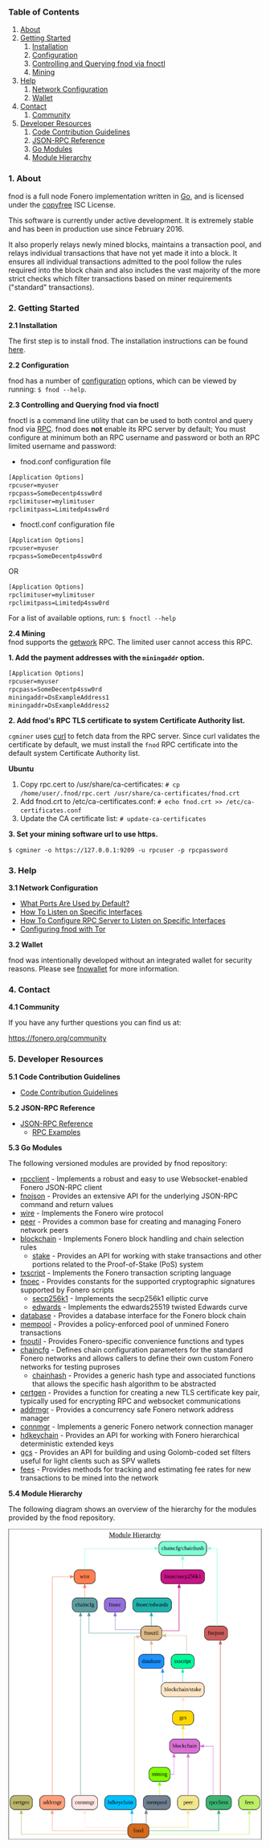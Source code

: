 ### Table of Contents
1. [About](#About)
2. [Getting Started](#GettingStarted)
    1. [Installation](#Installation)
    2. [Configuration](#Configuration)
    3. [Controlling and Querying fnod via fnoctl](#DcrctlConfig)
    4. [Mining](#Mining)
3. [Help](#Help)
    1. [Network Configuration](#NetworkConfig)
    2. [Wallet](#Wallet)
4. [Contact](#Contact)
    1. [Community](#ContactCommunity)
5. [Developer Resources](#DeveloperResources)
    1. [Code Contribution Guidelines](#ContributionGuidelines)
    2. [JSON-RPC Reference](#JSONRPCReference)
    3. [Go Modules](#GoModules)
    4. [Module Hierarchy](#ModuleHierarchy)

<a name="About" />

### 1. About

fnod is a full node Fonero implementation written in [Go](http://golang.org),
and is licensed under the [copyfree](http://www.copyfree.org) ISC License.

This software is currently under active development.  It is extremely stable and
has been in production use since February 2016.

It also properly relays newly mined blocks, maintains a transaction pool, and
relays individual transactions that have not yet made it into a block.  It
ensures all individual transactions admitted to the pool follow the rules
required into the block chain and also includes the vast majority of the more
strict checks which filter transactions based on miner requirements ("standard"
transactions).

<a name="GettingStarted" />

### 2. Getting Started

<a name="Installation" />

**2.1 Installation**<br />

The first step is to install fnod.  The installation instructions can be found
[here](https://github.com/fonero-project/fnod/tree/master/README.md#Installation).

<a name="Configuration" />

**2.2 Configuration**<br />

fnod has a number of [configuration](http://godoc.org/github.com/fonero-project/fnod)
options, which can be viewed by running: `$ fnod --help`.

<a name="DcrctlConfig" />

**2.3 Controlling and Querying fnod via fnoctl**<br />

fnoctl is a command line utility that can be used to both control and query fnod
via [RPC](http://www.wikipedia.org/wiki/Remote_procedure_call).  fnod does
**not** enable its RPC server by default;  You must configure at minimum both an
RPC username and password or both an RPC limited username and password:

* fnod.conf configuration file
```
[Application Options]
rpcuser=myuser
rpcpass=SomeDecentp4ssw0rd
rpclimituser=mylimituser
rpclimitpass=Limitedp4ssw0rd
```
* fnoctl.conf configuration file
```
[Application Options]
rpcuser=myuser
rpcpass=SomeDecentp4ssw0rd
```
OR
```
[Application Options]
rpclimituser=mylimituser
rpclimitpass=Limitedp4ssw0rd
```
For a list of available options, run: `$ fnoctl --help`

<a name="Mining" />

**2.4 Mining**<br />
fnod supports the [getwork](https://github.com/fonero-project/fnod/tree/master/docs/json_rpc_api.md#getwork)
RPC.  The limited user cannot access this RPC.<br />

**1. Add the payment addresses with the `miningaddr` option.**<br />

```
[Application Options]
rpcuser=myuser
rpcpass=SomeDecentp4ssw0rd
miningaddr=DsExampleAddress1
miningaddr=DsExampleAddress2
```

**2. Add fnod's RPC TLS certificate to system Certificate Authority list.**<br />

`cgminer` uses [curl](http://curl.haxx.se/) to fetch data from the RPC server.
Since curl validates the certificate by default, we must install the `fnod` RPC
certificate into the default system Certificate Authority list.

**Ubuntu**<br />

1. Copy rpc.cert to /usr/share/ca-certificates: `# cp /home/user/.fnod/rpc.cert /usr/share/ca-certificates/fnod.crt`<br />
2. Add fnod.crt to /etc/ca-certificates.conf: `# echo fnod.crt >> /etc/ca-certificates.conf`<br />
3. Update the CA certificate list: `# update-ca-certificates`<br />

**3. Set your mining software url to use https.**<br />

`$ cgminer -o https://127.0.0.1:9209 -u rpcuser -p rpcpassword`

<a name="Help" />

### 3. Help

<a name="NetworkConfig" />

**3.1 Network Configuration**<br />
* [What Ports Are Used by Default?](https://github.com/fonero-project/fnod/tree/master/docs/default_ports.md)
* [How To Listen on Specific Interfaces](https://github.com/fonero-project/fnod/tree/master/docs/configure_peer_server_listen_interfaces.md)
* [How To Configure RPC Server to Listen on Specific Interfaces](https://github.com/fonero-project/fnod/tree/master/docs/configure_rpc_server_listen_interfaces.md)
* [Configuring fnod with Tor](https://github.com/fonero-project/fnod/tree/master/docs/configuring_tor.md)

<a name="Wallet" />

**3.2 Wallet**<br />

fnod was intentionally developed without an integrated wallet for security
reasons.  Please see [fnowallet](https://github.com/fonero-project/fnowallet) for more
information.

<a name="Contact" />

### 4. Contact

<a name="ContactCommunity" />

**4.1 Community**<br />

If you have any further questions you can find us at:

https://fonero.org/community

<a name="DeveloperResources" />

### 5. Developer Resources

<a name="ContributionGuidelines" />

**5.1 Code Contribution Guidelines**

* [Code Contribution Guidelines](https://github.com/fonero-project/fnod/tree/master/docs/code_contribution_guidelines.md)

<a name="JSONRPCReference" />

**5.2 JSON-RPC Reference**

* [JSON-RPC Reference](https://github.com/fonero-project/fnod/tree/master/docs/json_rpc_api.md)
    * [RPC Examples](https://github.com/fonero-project/fnod/tree/master/docs/json_rpc_api.md#ExampleCode)

<a name="GoModules" />

**5.3 Go Modules**

The following versioned modules are provided by fnod repository:

* [rpcclient](https://github.com/fonero-project/fnod/tree/master/rpcclient) - Implements
  a robust and easy to use Websocket-enabled Fonero JSON-RPC client
* [fnojson](https://github.com/fonero-project/fnod/tree/master/fnojson) - Provides an
  extensive API for the underlying JSON-RPC command and return values
* [wire](https://github.com/fonero-project/fnod/tree/master/wire) - Implements the
  Fonero wire protocol
* [peer](https://github.com/fonero-project/fnod/tree/master/peer) - Provides a common
  base for creating and managing Fonero network peers
* [blockchain](https://github.com/fonero-project/fnod/tree/master/blockchain) -
  Implements Fonero block handling and chain selection rules
  * [stake](https://github.com/fonero-project/fnod/tree/master/blockchain/stake) -
    Provides an API for working with stake transactions and other portions
    related to the Proof-of-Stake (PoS) system
* [txscript](https://github.com/fonero-project/fnod/tree/master/txscript) -
  Implements the Fonero transaction scripting language
* [fnoec](https://github.com/fonero-project/fnod/tree/master/fnoec) - Provides constants
  for the supported cryptographic signatures supported by Fonero scripts
  * [secp256k1](https://github.com/fonero-project/fnod/tree/master/fnoec/secp256k1) -
    Implements the secp256k1 elliptic curve
  * [edwards](https://github.com/fonero-project/fnod/tree/master/fnoec/edwards) -
    Implements the edwards25519 twisted Edwards curve
* [database](https://github.com/fonero-project/fnod/tree/master/database) -
  Provides a database interface for the Fonero block chain
* [mempool](https://github.com/fonero-project/fnod/tree/master/mempool) - Provides a
  policy-enforced pool of unmined Fonero transactions
* [fnoutil](https://github.com/fonero-project/fnod/tree/master/fnoutil) - Provides
  Fonero-specific convenience functions and types
* [chaincfg](https://github.com/fonero-project/fnod/tree/master/chaincfg) - Defines
  chain configuration parameters for the standard Fonero networks and allows
  callers to define their own custom Fonero networks for testing puproses
  * [chainhash](https://github.com/fonero-project/fnod/tree/master/chaincfg/chainhash) -
    Provides a generic hash type and associated functions that allows the
    specific hash algorithm to be abstracted
* [certgen](https://github.com/fonero-project/fnod/tree/master/certgen) - Provides a
  function for creating a new TLS certificate key pair, typically used for
  encrypting RPC and websocket communications
* [addrmgr](https://github.com/fonero-project/fnod/tree/master/addrmgr) - Provides a
  concurrency safe Fonero network address manager
* [connmgr](https://github.com/fonero-project/fnod/tree/master/connmgr) - Implements a
  generic Fonero network connection manager
* [hdkeychain](https://github.com/fonero-project/fnod/tree/master/hdkeychain) - Provides
  an API for working with  Fonero hierarchical deterministic extended keys
* [gcs](https://github.com/fonero-project/fnod/tree/master/gcs) - Provides an API for
  building and using Golomb-coded set filters useful for light clients such as
  SPV wallets
* [fees](https://github.com/fonero-project/fnod/tree/master/fees) - Provides methods for
  tracking and estimating fee rates for new transactions to be mined into the
  network

<a name="ModuleHierarchy" />

**5.4 Module Hierarchy**

The following diagram shows an overview of the hierarchy for the modules
provided by the fnod repository.

![Module Hierarchy](./assets/module_hierarchy.svg)
